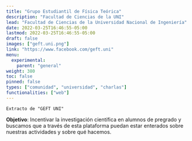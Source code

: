 ```yaml
---
title: "Grupo Estudiantil de Física Teórica"
description: "Facultad de Ciencias de la UNI"
lead: "Facultad de Ciencias de la Universidad Nacional de Ingeniería"
date: 2022-03-25T16:46:55-05:00
lastmod: 2022-03-25T16:46:55-05:00
draft: false
images: ["geft.uni.png"]
link: "https://www.facebook.com/geft.uni"
menu:
  experimental:
    parent: "general"
weight: 380
toc: false
pinned: false
types: ["comunidad", "universidad", "charlas"]
functionalities: ["web"]
---
```


```text
Extracto de "GEFT UNI"
```

**Objetivo**: Incentivar la investigación científica en alumnos de pregrado y buscamos que a través de esta plataforma puedan estar enterados sobre nuestras actividades y sobre qué hacemos.